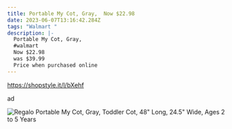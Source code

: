 ```yaml
---
title: Portable My Cot, Gray,  Now $22.98
date: 2023-06-07T13:16:42.284Z
tags: "Walmart "
description: |-
  Portable My Cot, Gray, 
  #walmart 
  Now $22.98
  was $39.99
  Price when purchased online
---
```

<!--StartFragment--> 

https://shopstyle.it/l/bXehf 

a﻿d 

![Regalo Portable My Cot, Gray, Toddler Cot, 48" Long, 24.5" Wide, Ages 2 to 5 Years](https://i5.walmartimages.com/asr/53220119-0351-4f2c-9a34-c9cc8a256b4a.8c23c8055b311b0119c8122c306af004.jpeg)

<!--EndFragment-->